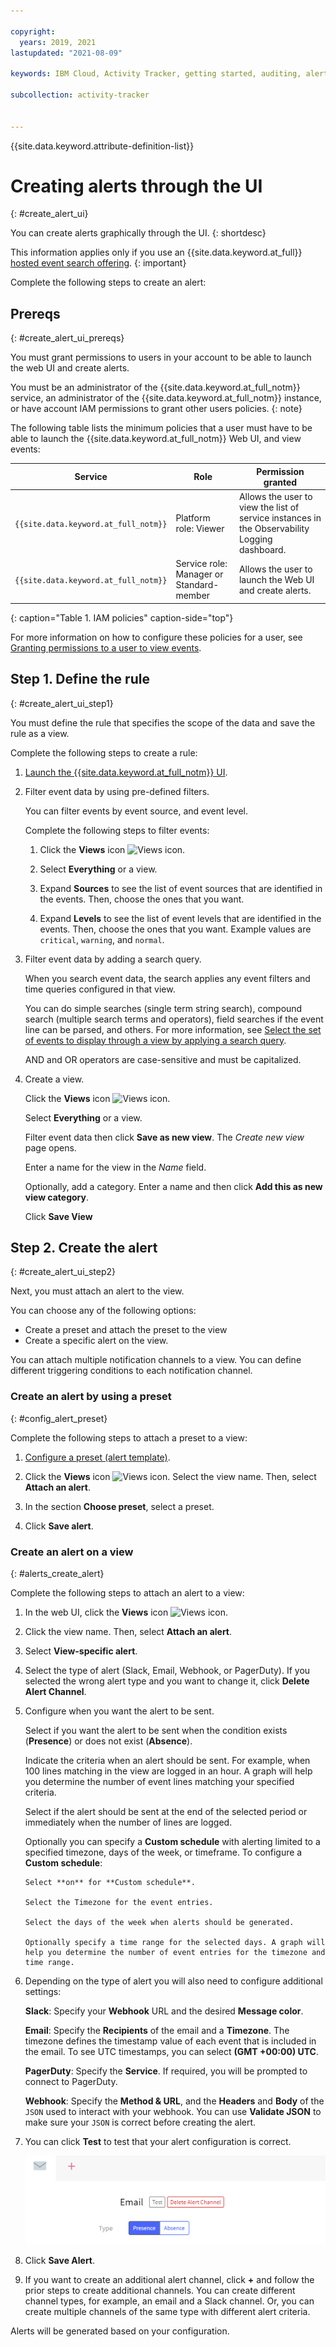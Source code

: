 ```yaml
---

copyright:
  years: 2019, 2021
lastupdated: "2021-08-09"

keywords: IBM Cloud, Activity Tracker, getting started, auditing, alerts, create

subcollection: activity-tracker


---
```


{{site.data.keyword.attribute-definition-list}}
 
# Creating alerts through the UI
{: #create_alert_ui}

You can create alerts graphically through the UI.
{: shortdesc}


This information applies only if you use an {{site.data.keyword.at_full}} [hosted event search offering](/docs/activity-tracker?topic=activity-tracker-service_plan).
{: important}

Complete the following steps to create an alert:


## Prereqs
{: #create_alert_ui_prereqs}

You must grant permissions to users in your account to be able to launch the web UI and create alerts.

You must be an administrator of the {{site.data.keyword.at_full_notm}} service, an administrator of the {{site.data.keyword.at_full_notm}} instance, or have account IAM permissions to grant other users policies.
{: note}

The following table lists the minimum policies that a user must have to be able to launch the {{site.data.keyword.at_full_notm}} Web UI, and view events:

| Service                               | Role                      | Permission granted            |
|---------------------------------------|---------------------------|-------------------------------|  
| `{{site.data.keyword.at_full_notm}}` | Platform role: Viewer     | Allows the user to view the list of service instances in the Observability Logging dashboard. |
| `{{site.data.keyword.at_full_notm}}` | Service role: Manager or Standard-member      | Allows the user to launch the Web UI and create alerts.  |
{: caption="Table 1. IAM policies" caption-side="top"} 

For more information on how to configure these policies for a user, see [Granting permissions to a user to view events](/docs/activity-tracker?topic=activity-tracker-iam_view_events).


## Step 1. Define the rule
{: #create_alert_ui_step1}

You must define the rule that specifies the scope of the data and save the rule as a view. 

Complete the following steps to create a rule:

1. [Launch the {{site.data.keyword.at_full_notm}} UI](/docs/activity-tracker?topic=activity-tracker-launch).
2. Filter event data by using pre-defined filters.

    You can filter events by event source, and event level. 

    Complete the following steps to filter events:

    1. Click the **Views** icon ![Views icon](images/views.png "Views icon").

    2. Select **Everything** or a view.

    3. Expand **Sources** to see the list of event sources that are identified in the events. Then, choose the ones that you want.

    4. Expand **Levels** to see the list of event levels that are identified in the events. Then, choose the ones that you want. Example values are `critical`, `warning`, and `normal`.

3. Filter event data by adding a search query.

    When you search event data, the search applies any event filters and time queries configured in that view.

    You can do simple searches (single term string search), compound search (multiple search terms and operators), field searches if the event line can be parsed, and others. For more information, see [Select the set of events to display through a view by applying a search query](/docs/activity-tracker?topic=activity-tracker-views#views_step2).

    AND and OR operators are case-sensitive and must be capitalized.

4. Create a view.

    Click the **Views** icon ![Views icon](images/views.png "Views icon").

    Select **Everything** or a view.

    Filter event data then click **Save as new view**. The *Create new view* page opens.

    Enter a name for the view in the *Name* field.

    Optionally, add a category. Enter a name and then click **Add this as new view category**.

    Click **Save View**


## Step 2. Create the alert
{: #create_alert_ui_step2}

Next, you must attach an alert to the view. 

You can choose any of the following options:
- Create a preset and attach the preset to the view
- Create a specific alert on the view.

You can attach multiple notification channels to a view. You can define different triggering conditions to each notification channel.

### Create an alert by using a preset
{: #config_alert_preset}

Complete the following steps to attach a preset to a view:

1. [Configure a preset (alert template)](/docs/activity-tracker?topic=activity-tracker-preset_ui#preset_ui_create). 

2. Click the **Views** icon ![Views icon](images/views.png "Views icon"). Select the view name. Then, select **Attach an alert**.

3. In the section **Choose preset**, select a preset. 

4. Click **Save alert**. 




###  Create an alert on a view
{: #alerts_create_alert}

Complete the following steps to attach an alert to a view:

1. In the web UI, click the **Views** icon ![Views icon](images/views.png "Views icon").
2. Click the view name. Then, select **Attach an alert**.
3. Select **View-specific alert**.
4. Select the type of alert (Slack, Email, Webhook, or PagerDuty).  If you selected the wrong alert type and you want to change it, click **Delete Alert Channel**.
5. Configure when you want the alert to be sent.

   Select if you want the alert to be sent when the condition exists (**Presence**) or does not exist (**Absence**).
   
   Indicate the criteria when an alert should be sent.  For example, when 100 lines matching in the view are logged in an hour.  A graph will help you determine the number of event lines matching your specified criteria.
   
   Select if the alert should be sent at the end of the selected period or immediately when the number of lines are logged.
   
   Optionally you can specify a **Custom schedule** with alerting limited to a specified timezone, days of the week, or timeframe. To configure a **Custom schedule**:
      
       Select **on** for **Custom schedule**.

       Select the Timezone for the event entries. 

       Select the days of the week when alerts should be generated.

       Optionally specify a time range for the selected days. A graph will help you determine the number of event entries for the timezone and time range.
       
6. Depending on the type of alert you will also need to configure additional settings:

    **Slack**:  Specify your **Webhook** URL and the desired **Message color**.

    **Email**: Specify the **Recipients** of the email and a **Timezone**. The timezone defines the timestamp value of each event that is included in the email. To see UTC timestamps, you can select **(GMT +00:00) UTC**. 

    **PagerDuty**: Specify the **Service**.  If required, you will be prompted to connect to PagerDuty.

    **Webhook**: Specify the **Method & URL**, and the **Headers** and **Body** of the `JSON` used to interact with your webhook.  You can use **Validate JSON** to make sure your `JSON` is correct before creating the alert.

7. You can click **Test** to test that your alert configuration is correct.

    ![Test option](images/alert_test.png "Example event showing Test option")

8. Click **Save Alert**.

9. If you want to create an additional alert channel, click **+** and follow the prior steps to create additional channels.  You can create different channel types, for example, an email and a Slack channel.  Or, you can create multiple channels of the same type with different alert criteria.

Alerts will be generated based on your configuration.


